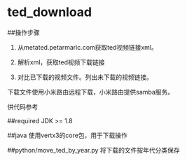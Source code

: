 # ted_download

##操作步骤
1. 从metated.petarmaric.com获取ted视频链接xml。

2. 解析xml，获取ted视频下载链接

3. 对比已下载的视频文件。列出未下载的视频链接。


下载文件使用小米路由远程下载，小米路由提供samba服务。

供代码参考

##required
JDK >= 1.8


##java
使用vertx3的core包，用于下载操作


##python/move_ted_by_year.py
将下载的文件按年代分类保存